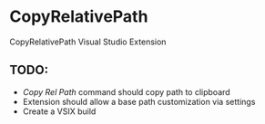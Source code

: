 # CopyRelativePath
CopyRelativePath Visual Studio Extension

## TODO:
* _Copy Rel Path_ command should copy path to clipboard
* Extension should allow a base path customization via settings
* Create a VSIX build